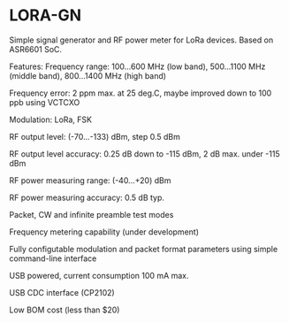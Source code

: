 # LORA-GN
Simple signal generator and RF power meter for LoRa devices.
Based on ASR6601 SoC.

Features:
Frequency range: 100...600 MHz (low band), 500...1100 MHz (middle band), 800...1400 MHz (high band)

Frequency error: 2 ppm max. at 25 deg.C, maybe improved down to 100 ppb using VCTCXO

Modulation: LoRa, FSK

RF output level: (-70...-133) dBm, step 0.5 dBm

RF output level accuracy: 0.25 dB down to -115 dBm, 2 dB max. under -115 dBm

RF power measuring range: (-40...+20) dBm

RF power measuring accuracy: 0.5 dB typ.

Packet, CW and infinite preamble test modes

Frequency metering capability (under development)

Fully configutable modulation and packet format parameters using simple command-line interface

USB powered, current consumption 100 mA max.

USB CDC interface (CP2102)

Low BOM cost (less than $20)



